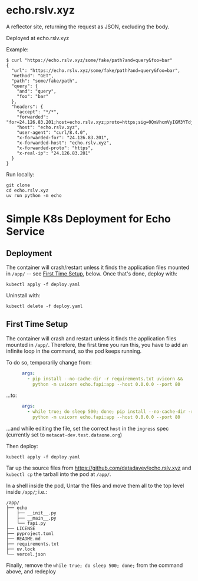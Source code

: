 # echo.rslv.xyz

A reflector site, returning the request as JSON, excluding the body.

Deployed at echo.rslv.xyz

Example:

```shell
$ curl "https://echo.rslv.xyz/some/fake/path?and=query&foo=bar"
{
  "url": "https://echo.rslv.xyz/some/fake/path?and=query&foo=bar", 
  "method": "GET", 
  "path": "some/fake/path", 
  "query": {
    "and": "query", 
    "foo": "bar"
  }, 
  "headers": {
    "accept": "*/*", 
    "forwarded": "for=24.126.83.201;host=echo.rslv.xyz;proto=https;sig=0QmVhcmVyIGM3YTdjZTlmOWYyZmMzNWYzOTBiNjExNTkzZjA2MGU2OGFhZDY4NzgxYzczZTdlODUxMTI1NzE4NWQyMTA1OWM=;exp=1711976059", 
    "host": "echo.rslv.xyz", 
    "user-agent": "curl/8.4.0", 
    "x-forwarded-for": "24.126.83.201", 
    "x-forwarded-host": "echo.rslv.xyz", 
    "x-forwarded-proto": "https", 
    "x-real-ip": "24.126.83.201"
  }
}
```

Run locally:

```
git clone 
cd echo.rslv.xyz
uv run python -m echo
```

# Simple K8s Deployment for Echo Service

## Deployment

The container will crash/restart unless it finds the application files mounted in `/app/` -- see [First Time Setup](#first-time-setup), below. 
Once that's done, deploy with:

```shell
kubectl apply -f deploy.yaml
```
Uninstall with:

```shell
kubectl delete -f deploy.yaml
```

## First Time Setup

The container will crash and restart unless it finds the application files mounted in `/app/`. Therefore, the first time you run this, you have to add an infinite loop in the command, so the pod keeps running.

To do so, temporarily change from:
```yaml
      args:
        - pip install --no-cache-dir -r requirements.txt uvicorn &&
          python -m uvicorn echo.fapi:app --host 0.0.0.0 --port 80
```
...to:
```yaml
      args:
        - while true; do sleep 500; done; pip install --no-cache-dir -r requirements.txt uvicorn &&
          python -m uvicorn echo.fapi:app --host 0.0.0.0 --port 80
```
...and while editing the file, set the correct `host` in the `ingress` spec (currently set to `metacat-dev.test.dataone.org`)

Then deploy:
```shell
kubectl apply -f deploy.yaml
```
Tar up the source files from https://github.com/datadavev/echo.rslv.xyz and `kubectl cp` the tarball into the pod at `/app/`.

In a shell inside the pod, Untar the files and move them all to the top level inside `/app/`; i.e.:
```shell
/app/
├── echo
│   ├── __init__.py
│   ├── __main__.py
│   └── fapi.py
├── LICENSE
├── pyproject.toml
├── README.md
├── requirements.txt
├── uv.lock
└── vercel.json
```

Finally, remove the `while true; do sleep 500; done;` from the command above, and redeploy